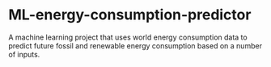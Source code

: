 # ML-energy-consumption-predictor
 A machine learning project that uses world energy consumption data to predict future fossil and renewable energy consumption based on a number of inputs.
